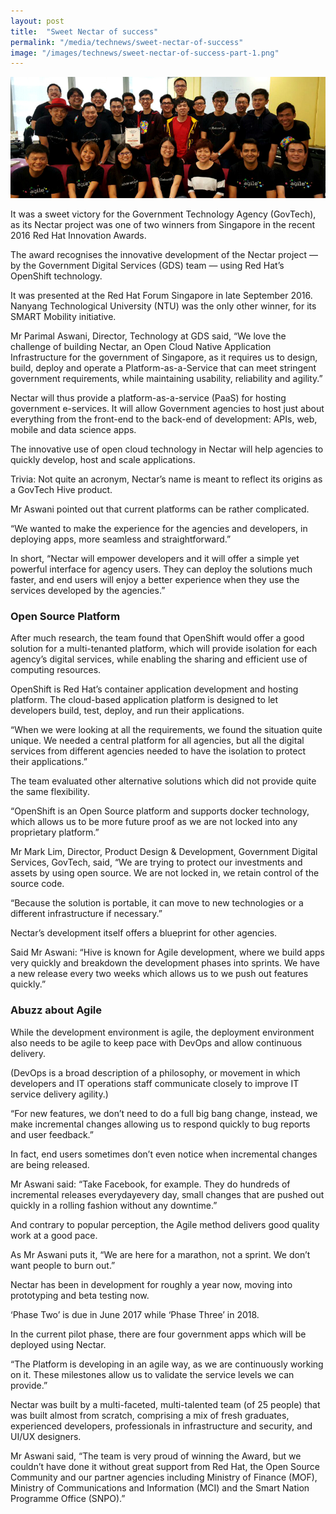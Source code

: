 ```yaml
---
layout: post
title:  "Sweet Nectar of success"
permalink: "/media/technews/sweet-nectar-of-success"
image: "/images/technews/sweet-nectar-of-success-part-1.png"
---
```


![Sweet Nectar of success](/images/technews/sweet-nectar-of-success-part-1.png)

It was a sweet victory for the Government Technology Agency (GovTech), as its Nectar project was one of two winners from Singapore in the recent 2016 Red Hat Innovation Awards.

The award recognises the innovative development of the Nectar project — by the Government Digital Services (GDS) team — using Red Hat’s OpenShift technology.

It was presented at the Red Hat Forum Singapore in late September 2016. Nanyang Technological University (NTU) was the only other winner, for its SMART Mobility initiative.

Mr Parimal Aswani, Director, Technology at GDS said, “We love the challenge of building Nectar, an Open Cloud Native Application Infrastructure for the government of Singapore, as it requires us to design, build, deploy and operate a Platform-as-a-Service that can meet stringent government requirements, while maintaining usability, reliability and agility.”

Nectar will thus provide a platform-as-a-service (PaaS) for hosting government e-services.  It will allow Government agencies to host just about everything from the front-end to the back-end of development: APIs, web, mobile and data science apps.

The innovative use of open cloud technology in Nectar will help agencies to quickly develop, host and scale applications.

Trivia: Not quite an acronym, Nectar’s name is meant to reflect its origins as a GovTech Hive product.

Mr Aswani pointed out that current platforms can be rather complicated.

“We wanted to make the experience for the agencies and developers, in deploying apps, more seamless and straightforward.”

In short, “Nectar will empower developers and it will offer a simple yet powerful interface for agency users. They can deploy the solutions much faster, and end users will enjoy a better experience when they use the services developed by the agencies.”

### **Open Source Platform** 
After much research, the team found that OpenShift would offer a good solution for a multi-tenanted platform, which will provide isolation for each agency’s digital services, while enabling the sharing and efficient use of computing resources.

OpenShift is Red Hat’s container application development and hosting platform. The cloud-based application platform is designed to let developers build, test, deploy, and run their applications.

“When we were looking at all the requirements, we found the situation quite unique. We needed a central platform for all agencies, but all the digital services from different agencies needed to have the isolation to protect their applications.”

The team evaluated other alternative solutions which did not provide quite the same flexibility.

“OpenShift is an Open Source platform and supports docker technology, which allows us to be more future proof as we are not locked into any proprietary platform.”

Mr Mark Lim, Director, Product Design & Development, Government Digital Services, GovTech, said, “We are trying to protect our investments and assets by using open source. We are not locked in, we retain control of the source code.

“Because the solution is portable, it can move to new technologies or a different infrastructure if necessary.”

Nectar’s development itself offers a blueprint for other agencies.

Said Mr Aswani: “Hive is known for Agile development, where we build apps very quickly and breakdown the development phases into sprints. We have a new release every two weeks which allows us to we push out features quickly.”

### **Abuzz about Agile**
While the development environment is agile, the deployment environment also needs to be agile to keep pace with DevOps and allow continuous delivery.

(DevOps is a broad description of a philosophy, or movement in which developers and IT operations staff communicate closely to improve IT service delivery agility.)

“For new features, we don’t need to do a full big bang change, instead, we make incremental changes allowing us to respond quickly to bug reports and user feedback.”

In fact, end users sometimes don’t even notice when incremental changes are being released.

Mr Aswani said: “Take Facebook, for example. They do hundreds of incremental releases everydayevery day, small changes that are pushed out quickly in a rolling fashion without any downtime.”

And contrary to popular perception, the Agile method delivers good quality work at a good pace.

As Mr Aswani puts it, “We are here for a marathon, not a sprint. We don’t want people to burn out.”

Nectar has been in development for roughly a year now, moving into prototyping and beta testing now.

‘Phase Two’ is due in June 2017 while ‘Phase Three’ in 2018.

In the current pilot phase, there are four government apps which will be deployed using Nectar.

“The Platform is developing in an agile way, as we are continuously working on it. These milestones allow us to validate the service levels we can provide.”

Nectar was built by a multi-faceted, multi-talented team (of 25 people) that was built almost from scratch, comprising a mix of fresh graduates, experienced developers, professionals in infrastructure and security, and UI/UX designers.

Mr Aswani said, “The team is very proud of winning the Award, but we couldn’t have done it without great support from Red Hat, the Open Source Community and our partner agencies including Ministry of Finance (MOF), Ministry of Communications and Information (MCI) and the Smart Nation Programme Office (SNPO).”
